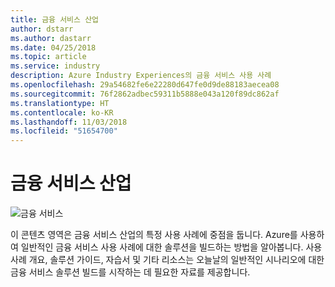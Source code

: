 ```yaml
---
title: 금융 서비스 산업
author: dstarr
ms.author: dastarr
ms.date: 04/25/2018
ms.topic: article
ms.service: industry
description: Azure Industry Experiences의 금융 서비스 사용 사례
ms.openlocfilehash: 29a54682fe6e22280d647fe0d9de88183aecea08
ms.sourcegitcommit: 76f2862adbec59311b5888e043a120f89dc862af
ms.translationtype: HT
ms.contentlocale: ko-KR
ms.lasthandoff: 11/03/2018
ms.locfileid: "51654700"
---
```

# <a name="financial-services-industry"></a>금융 서비스 산업

![금융 서비스](./assets/index-assets/financial-services.png)

이 콘텐츠 영역은 금융 서비스 산업의 특정 사용 사례에 중점을 둡니다. Azure를 사용하여 일반적인 금융 서비스 사용 사례에 대한 솔루션을 빌드하는 방법을 알아봅니다. 사용 사례 개요, 솔루션 가이드, 자습서 및 기타 리소스는 오늘날의 일반적인 시나리오에 대한 금융 서비스 솔루션 빌드를 시작하는 데 필요한 자료를 제공합니다.

